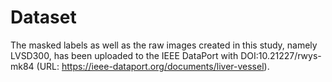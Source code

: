 # Dataset

The masked labels as well as the raw images created in this study, namely LVSD300, has been uploaded to the IEEE DataPort with DOI:10.21227/rwys-mk84 (URL: https://ieee-dataport.org/documents/liver-vessel).


